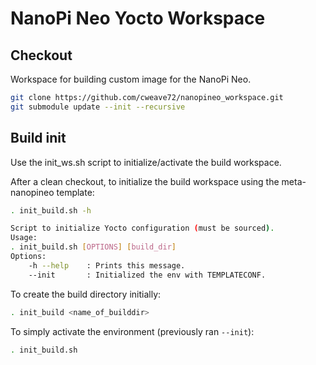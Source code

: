 # NanoPi Neo Yocto Workspace

## Checkout

Workspace for building custom image for the NanoPi Neo.

```bash
git clone https://github.com/cweave72/nanopineo_workspace.git
git submodule update --init --recursive
```

## Build init

Use the init_ws.sh script to initialize/activate the build workspace.

After a clean checkout, to initialize the build workspace using the meta-nanopineo
template:

```bash
. init_build.sh -h

Script to initialize Yocto configuration (must be sourced).
Usage:
. init_build.sh [OPTIONS] [build_dir]
Options:
    -h --help    : Prints this message.
    --init       : Initialized the env with TEMPLATECONF.
```

To create the build directory initially:
```bash
. init_build <name_of_builddir>
```

To simply activate the environment (previously ran `--init`):

```bash
. init_build.sh
```

